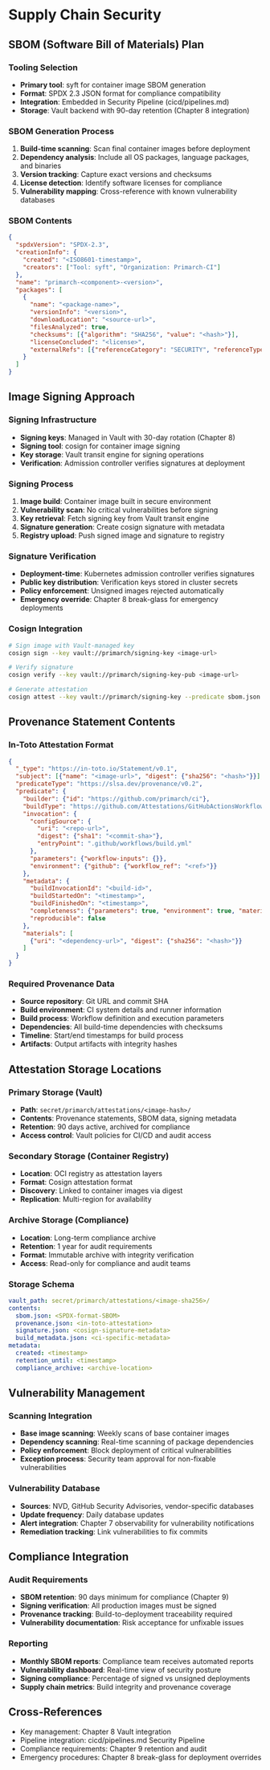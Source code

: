 # Supply Chain Security

## SBOM (Software Bill of Materials) Plan

### Tooling Selection
- **Primary tool**: syft for container image SBOM generation
- **Format**: SPDX 2.3 JSON format for compliance compatibility
- **Integration**: Embedded in Security Pipeline (cicd/pipelines.md)
- **Storage**: Vault backend with 90-day retention (Chapter 8 integration)

### SBOM Generation Process
1. **Build-time scanning**: Scan final container images before deployment
2. **Dependency analysis**: Include all OS packages, language packages, and binaries
3. **Version tracking**: Capture exact versions and checksums
4. **License detection**: Identify software licenses for compliance
5. **Vulnerability mapping**: Cross-reference with known vulnerability databases

### SBOM Contents
```json
{
  "spdxVersion": "SPDX-2.3",
  "creationInfo": {
    "created": "<ISO8601-timestamp>",
    "creators": ["Tool: syft", "Organization: Primarch-CI"]
  },
  "name": "primarch-<component>-<version>",
  "packages": [
    {
      "name": "<package-name>",
      "versionInfo": "<version>",
      "downloadLocation": "<source-url>",
      "filesAnalyzed": true,
      "checksums": [{"algorithm": "SHA256", "value": "<hash>"}],
      "licenseConcluded": "<license>",
      "externalRefs": [{"referenceCategory": "SECURITY", "referenceType": "cpe23Type", "referenceLocator": "<cpe>"}]
    }
  ]
}
```

## Image Signing Approach

### Signing Infrastructure
- **Signing keys**: Managed in Vault with 30-day rotation (Chapter 8)
- **Signing tool**: cosign for container image signing
- **Key storage**: Vault transit engine for signing operations
- **Verification**: Admission controller verifies signatures at deployment

### Signing Process
1. **Image build**: Container image built in secure environment
2. **Vulnerability scan**: No critical vulnerabilities before signing
3. **Key retrieval**: Fetch signing key from Vault transit engine
4. **Signature generation**: Create cosign signature with metadata
5. **Registry upload**: Push signed image and signature to registry

### Signature Verification
- **Deployment-time**: Kubernetes admission controller verifies signatures
- **Public key distribution**: Verification keys stored in cluster secrets
- **Policy enforcement**: Unsigned images rejected automatically
- **Emergency override**: Chapter 8 break-glass for emergency deployments

### Cosign Integration
```bash
# Sign image with Vault-managed key
cosign sign --key vault://primarch/signing-key <image-url>

# Verify signature
cosign verify --key vault://primarch/signing-key-pub <image-url>

# Generate attestation
cosign attest --key vault://primarch/signing-key --predicate sbom.json <image-url>
```

## Provenance Statement Contents

### In-Toto Attestation Format
```json
{
  "_type": "https://in-toto.io/Statement/v0.1",
  "subject": [{"name": "<image-url>", "digest": {"sha256": "<hash>"}}],
  "predicateType": "https://slsa.dev/provenance/v0.2",
  "predicate": {
    "builder": {"id": "https://github.com/primarch/ci"},
    "buildType": "https://github.com/Attestations/GitHubActionsWorkflow@v1",
    "invocation": {
      "configSource": {
        "uri": "<repo-url>",
        "digest": {"sha1": "<commit-sha>"},
        "entryPoint": ".github/workflows/build.yml"
      },
      "parameters": {"workflow-inputs": {}},
      "environment": {"github": {"workflow_ref": "<ref>"}}
    },
    "metadata": {
      "buildInvocationId": "<build-id>",
      "buildStartedOn": "<timestamp>",
      "buildFinishedOn": "<timestamp>",
      "completeness": {"parameters": true, "environment": true, "materials": true},
      "reproducible": false
    },
    "materials": [
      {"uri": "<dependency-url>", "digest": {"sha256": "<hash>"}}
    ]
  }
}
```

### Required Provenance Data
- **Source repository**: Git URL and commit SHA
- **Build environment**: CI system details and runner information
- **Build process**: Workflow definition and execution parameters
- **Dependencies**: All build-time dependencies with checksums
- **Timeline**: Start/end timestamps for build process
- **Artifacts**: Output artifacts with integrity hashes

## Attestation Storage Locations

### Primary Storage (Vault)
- **Path**: `secret/primarch/attestations/<image-hash>/`
- **Contents**: Provenance statements, SBOM data, signing metadata
- **Retention**: 90 days active, archived for compliance
- **Access control**: Vault policies for CI/CD and audit access

### Secondary Storage (Container Registry)
- **Location**: OCI registry as attestation layers
- **Format**: Cosign attestation format
- **Discovery**: Linked to container images via digest
- **Replication**: Multi-region for availability

### Archive Storage (Compliance)
- **Location**: Long-term compliance archive
- **Retention**: 1 year for audit requirements
- **Format**: Immutable archive with integrity verification
- **Access**: Read-only for compliance and audit teams

### Storage Schema
```yaml
vault_path: secret/primarch/attestations/<image-sha256>/
contents:
  sbom.json: <SPDX-format-SBOM>
  provenance.json: <in-toto-attestation>
  signature.json: <cosign-signature-metadata>
  build_metadata.json: <ci-specific-metadata>
metadata:
  created: <timestamp>
  retention_until: <timestamp>
  compliance_archive: <archive-location>
```

## Vulnerability Management

### Scanning Integration
- **Base image scanning**: Weekly scans of base container images
- **Dependency scanning**: Real-time scanning of package dependencies
- **Policy enforcement**: Block deployment of critical vulnerabilities
- **Exception process**: Security team approval for non-fixable vulnerabilities

### Vulnerability Database
- **Sources**: NVD, GitHub Security Advisories, vendor-specific databases
- **Update frequency**: Daily database updates
- **Alert integration**: Chapter 7 observability for vulnerability notifications
- **Remediation tracking**: Link vulnerabilities to fix commits

## Compliance Integration

### Audit Requirements
- **SBOM retention**: 90 days minimum for compliance (Chapter 9)
- **Signing verification**: All production images must be signed
- **Provenance tracking**: Build-to-deployment traceability required
- **Vulnerability documentation**: Risk acceptance for unfixable issues

### Reporting
- **Monthly SBOM reports**: Compliance team receives automated reports
- **Vulnerability dashboard**: Real-time view of security posture
- **Signing compliance**: Percentage of signed vs unsigned deployments
- **Supply chain metrics**: Build integrity and provenance coverage

## Cross-References
- Key management: Chapter 8 Vault integration
- Pipeline integration: cicd/pipelines.md Security Pipeline
- Compliance requirements: Chapter 9 retention and audit
- Emergency procedures: Chapter 8 break-glass for deployment overrides
